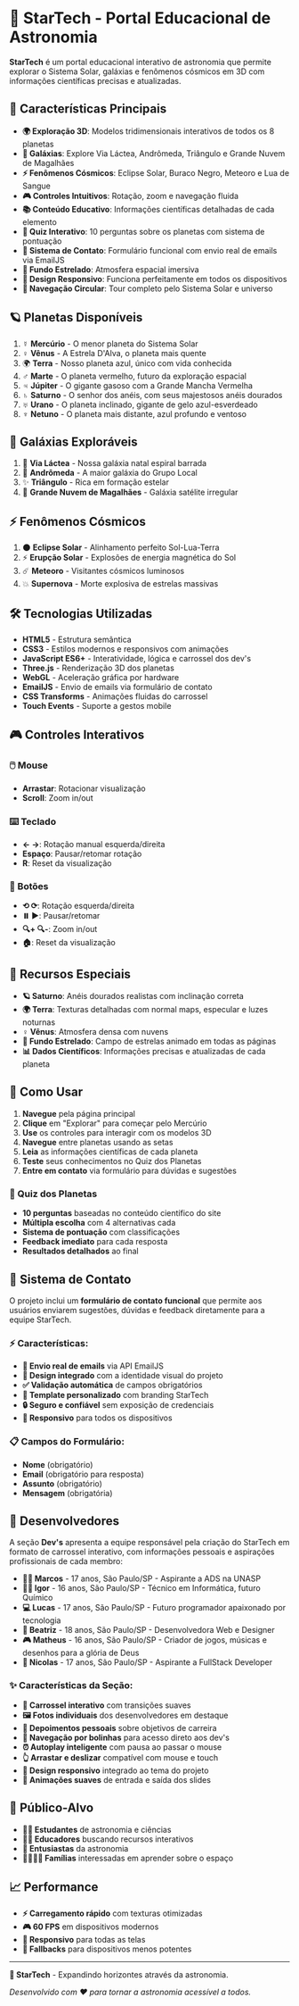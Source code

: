 # 🌟 StarTech - Portal Educacional de Astronomia

**StarTech** é um portal educacional interativo de astronomia que permite explorar o Sistema Solar, galáxias e fenômenos cósmicos em 3D com informações científicas precisas e atualizadas.

## 🚀 Características Principais

- **🌍 Exploração 3D**: Modelos tridimensionais interativos de todos os 8 planetas
- **🌌 Galáxias**: Explore Via Láctea, Andrômeda, Triângulo e Grande Nuvem de Magalhães
- **⚡ Fenômenos Cósmicos**: Eclipse Solar, Buraco Negro, Meteoro e Lua de Sangue
- **🎮 Controles Intuitivos**: Rotação, zoom e navegação fluida
- **📚 Conteúdo Educativo**: Informações científicas detalhadas de cada elemento
- **🧠 Quiz Interativo**: 10 perguntas sobre os planetas com sistema de pontuação
- **📧 Sistema de Contato**: Formulário funcional com envio real de emails via EmailJS
- **🌌 Fundo Estrelado**: Atmosfera espacial imersiva
- **📱 Design Responsivo**: Funciona perfeitamente em todos os dispositivos
- **🔄 Navegação Circular**: Tour completo pelo Sistema Solar e universo

## 🪐 Planetas Disponíveis

1. ☿️ **Mercúrio** - O menor planeta do Sistema Solar
2. ♀️ **Vênus** - A Estrela D'Alva, o planeta mais quente
3. 🌍 **Terra** - Nosso planeta azul, único com vida conhecida
4. ♂️ **Marte** - O planeta vermelho, futuro da exploração espacial
5. ♃ **Júpiter** - O gigante gasoso com a Grande Mancha Vermelha
6. ♄ **Saturno** - O senhor dos anéis, com seus majestosos anéis dourados
7. ♅ **Urano** - O planeta inclinado, gigante de gelo azul-esverdeado
8. ♆ **Netuno** - O planeta mais distante, azul profundo e ventoso

## 🌌 Galáxias Exploráveis

1. 🌠 **Via Láctea** - Nossa galáxia natal espiral barrada
2. 🌟 **Andrômeda** - A maior galáxia do Grupo Local
3. ✨ **Triângulo** - Rica em formação estelar
4. 💫 **Grande Nuvem de Magalhães** - Galáxia satélite irregular

## ⚡ Fenômenos Cósmicos

1. 🌑 **Eclipse Solar** - Alinhamento perfeito Sol-Lua-Terra
2. ⚡ **Erupção Solar** - Explosões de energia magnética do Sol
3. ☄️ **Meteoro** - Visitantes cósmicos luminosos
4. 💥 **Supernova** - Morte explosiva de estrelas massivas

## 🛠️ Tecnologias Utilizadas

- **HTML5** - Estrutura semântica
- **CSS3** - Estilos modernos e responsivos com animações
- **JavaScript ES6+** - Interatividade, lógica e carrossel dos dev's
- **Three.js** - Renderização 3D dos planetas
- **WebGL** - Aceleração gráfica por hardware
- **EmailJS** - Envio de emails via formulário de contato
- **CSS Transforms** - Animações fluidas do carrossel
- **Touch Events** - Suporte a gestos mobile

## 🎮 Controles Interativos

### 🖱️ Mouse
- **Arrastar**: Rotacionar visualização
- **Scroll**: Zoom in/out

### ⌨️ Teclado
- **← →**: Rotação manual esquerda/direita
- **Espaço**: Pausar/retomar rotação
- **R**: Reset da visualização

### 🔘 Botões
- **⟲ ⟳**: Rotação esquerda/direita
- **⏸️ ▶️**: Pausar/retomar
- **🔍+ 🔍-**: Zoom in/out
- **🏠**: Reset da visualização

## 🌟 Recursos Especiais

- **🪐 Saturno**: Anéis dourados realistas com inclinação correta
- **🌍 Terra**: Texturas detalhadas com normal maps, especular e luzes noturnas
- **♀️ Vênus**: Atmosfera densa com nuvens
- **🌌 Fundo Estrelado**: Campo de estrelas animado em todas as páginas
- **📊 Dados Científicos**: Informações precisas e atualizadas de cada planeta

## 🚀 Como Usar

1. **Navegue** pela página principal
2. **Clique** em "Explorar" para começar pelo Mercúrio
3. **Use** os controles para interagir com os modelos 3D
4. **Navegue** entre planetas usando as setas
5. **Leia** as informações científicas de cada planeta
6. **Teste** seus conhecimentos no Quiz dos Planetas
7. **Entre em contato** via formulário para dúvidas e sugestões

### 🧠 Quiz dos Planetas

- **10 perguntas** baseadas no conteúdo científico do site
- **Múltipla escolha** com 4 alternativas cada
- **Sistema de pontuação** com classificações
- **Feedback imediato** para cada resposta
- **Resultados detalhados** ao final

## 📧 Sistema de Contato

O projeto inclui um **formulário de contato funcional** que permite aos usuários enviarem sugestões, dúvidas e feedback diretamente para a equipe StarTech.

### ⚡ Características:
- **📨 Envio real de emails** via API EmailJS
- **🎨 Design integrado** com a identidade visual do projeto
- **✅ Validação automática** de campos obrigatórios
- **📧 Template personalizado** com branding StarTech
- **🔒 Seguro e confiável** sem exposição de credenciais
- **📱 Responsivo** para todos os dispositivos

### 📋 Campos do Formulário:
- **Nome** (obrigatório)
- **Email** (obrigatório para resposta)
- **Assunto** (obrigatório)
- **Mensagem** (obrigatória)

## 👥 Desenvolvedores

A seção **Dev's** apresenta a equipe responsável pela criação do StarTech em formato de carrossel interativo, com informações pessoais e aspirações profissionais de cada membro:

- **🧑‍💻 Marcos** - 17 anos, São Paulo/SP - Aspirante a ADS na UNASP
- **🧑‍🔬 Igor** - 16 anos, São Paulo/SP - Técnico em Informática, futuro Químico  
- **💻 Lucas** - 17 anos, São Paulo/SP - Futuro programador apaixonado por tecnologia
- **🎨 Beatriz** - 18 anos, São Paulo/SP - Desenvolvedora Web e Designer
- **🎮 Matheus** - 16 anos, São Paulo/SP - Criador de jogos, músicas e desenhos para a glória de Deus
- **🚀 Nicolas** - 17 anos, São Paulo/SP - Aspirante a FullStack Developer

### ✨ Características da Seção:
- **🎠 Carrossel interativo** com transições suaves
- **🖼️ Fotos individuais** dos desenvolvedores em destaque
- **📝 Depoimentos pessoais** sobre objetivos de carreira
- **🔘 Navegação por bolinhas** para acesso direto aos dev's
- **⏰ Autoplay inteligente** com pausa ao passar o mouse
- **👆 Arrastar e deslizar** compatível com mouse e touch
- **🎨 Design responsivo** integrado ao tema do projeto
- **💫 Animações suaves** de entrada e saída dos slides

## 🎯 Público-Alvo

- **👨‍🎓 Estudantes** de astronomia e ciências
- **👩‍🏫 Educadores** buscando recursos interativos
- **🔭 Entusiastas** da astronomia
- **👨‍👩‍👧‍👦 Famílias** interessadas em aprender sobre o espaço

## 📈 Performance

- **⚡ Carregamento rápido** com texturas otimizadas
- **🎮 60 FPS** em dispositivos modernos
- **📱 Responsivo** para todas as telas
- **🔧 Fallbacks** para dispositivos menos potentes

---

**🌟 StarTech** - Expandindo horizontes através da astronomia.

*Desenvolvido com ❤️ para tornar a astronomia acessível a todos.* 
